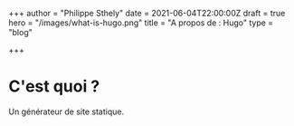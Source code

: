 +++
author = "Philippe Sthely"
date = 2021-06-04T22:00:00Z
draft = true
hero = "/images/what-is-hugo.png"
title = "A propos de : Hugo"
type = "blog"

+++
# C'est quoi ?

Un générateur de site statique.